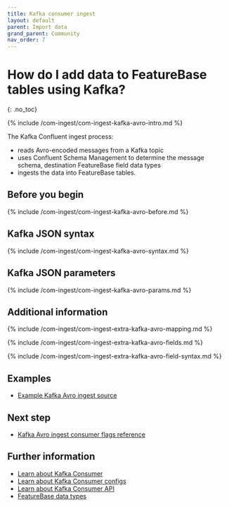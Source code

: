 ```yaml
---
title: Kafka consumer ingest
layout: default
parent: Import data
grand_parent: Community
nav_order: 7
---
```


# How do I add data to FeatureBase tables using Kafka?
{: .no_toc}

{% include /com-ingest/com-ingest-kafka-avro-intro.md %}

The Kafka Confluent ingest process:
* reads Avro-encoded messages from a Kafka topic
* uses Confluent Schema Management to determine the message schema, destination FeatureBase field data types
* ingests the data into FeatureBase tables.

## Before you begin

{% include /com-ingest/com-ingest-kafka-avro-before.md %}

## Kafka JSON syntax

{% include /com-ingest/com-ingest-kafka-avro-syntax.md %}

## Kafka JSON parameters

{% include /com-ingest/com-ingest-kafka-avro-params.md %}

## Additional information

{% include /com-ingest/com-ingest-extra-kafka-avro-mapping.md %}

{% include /com-ingest/com-ingest-extra-kafka-avro-fields.md %}

{% include /com-ingest/com-ingest-extra-kafka-avro-field-syntax.md %}

## Examples

* [Example Kafka Avro ingest source](/docs/community/com-ingest/com-ingest-example-kafka-avro)

<!-- commented out to demo how a single example file can reduce number of includes
### Simple Kafka Avro ingest

{% include /com-ingest/com-ingest-eg-kafka-avro-summary.md %}

{% include /com-ingest/com-ingest-eg-kafka-avro-schema.md%}

{% include /com-ingest/com-ingest-eg-kafka-avro-msg.md%}

{% include /community/com-config-cli-run.md %}

{% include /com-ingest/com-ingest-eg-kafka-avro-ingest.md%}

### Kafka Avro ingest featuring Quantum values

{% include /com-ingest/com-ingest-eg-kafka-avro-quant-summary.md %}

{% include /com-ingest/com-ingest-eg-kafka-avro-quant-schema.md%}

{% include /com-ingest/com-ingest-eg-kafka-avro-quant-msg.md%}

{% include /community/com-config-cli-run.md %}

{% include /com-ingest/com-ingest-eg-kafka-avro-quant-ingest.md%}

-->

## Next step

* [Kafka Avro ingest consumer flags reference](/docs/community/com-ingest/com-ingest-flags-kafka-avro)

## Further information

* [Learn about Kafka Consumer](https://kafka.apache.org/22/javadoc/org/apache/kafka/clients/consumer/KafkaConsumer.html)
* [Learn about Kafka Consumer configs](https://kafka.apache.org/documentation/#consumerconfigs)
* [Learn about Kafka Consumer API](https://kafka.apache.org/documentation/#consumerapi)
* [FeatureBase data types](/docs/sql-guide/data-types/data-types-home)
